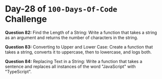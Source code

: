 # Day-28 of `100-Days-Of-Code` Challenge

**Question 82:** Find the Length of a String: Write a function that takes a string as an argument and returns the number of characters in the string.

**Question 83:** Converting to Upper and Lower Case: Create a function that takes a string, converts it to uppercase, then to lowercase, and logs both.

**Question 84:** Replacing Text in a String: Write a function that takes a sentence and replaces all instances of the word "JavaScript" with "TypeScript".